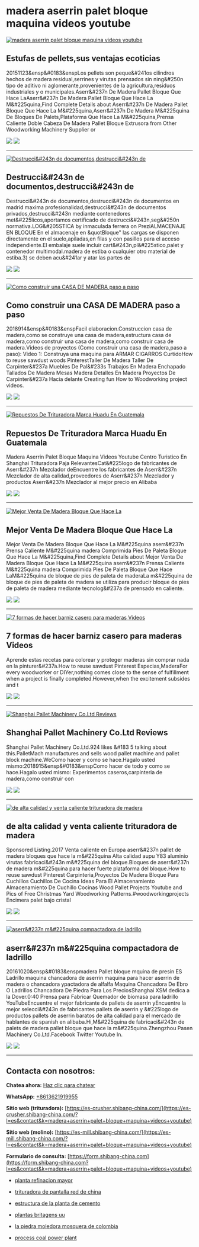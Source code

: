 # madera aserrin palet bloque maquina videos youtube

<a href="https://swt.shibang-china.com/?l=es&img&k=madera+aserrin+palet+bloque+maquina+videos+youtube" target="_blank">![madera aserrin palet bloque maquina videos youtube](http://static.shibang-china.com/all-800x300/1311.jpg)</a>

## Estufas de pellets,sus ventajas ecoticias
20151123&ensp&#0183&enspLos pellets son peque&#241os cilindros hechos de madera residual,serrines y virutas prensados sin ning&#250n tipo de aditivo ni aglomerante,provenientes de la agricultura,residuos industriales y o municipales.Aserr&#237n De Madera Pallet Bloque Que Hace LaAserr&#237n De Madera Pallet Bloque Que Hace La M&#225quina,Find Complete Details about Aserr&#237n De Madera Pallet Bloque Que Hace La M&#225quina,Aserr&#237n De Madera M&#225quina De Bloques De Palets,Plataforma Que Hace La M&#225quina,Prensa Caliente Doble Cabeza De Madera Pallet Bloque Extrusora from Other Woodworking Machinery Supplier or


<a href="https://whatsapp.shibangsoft.com/WhatsApp.php" target="_blank" title="WhatsApp">![](http://static.shibang-china.com/icon/whatsapp.png)</a> <a href="https://swt.shibang-china.com/?l=es&icon&k=madera+aserrin+palet+bloque+maquina+videos+youtube" target="_blank">![](http://static.shibang-china.com/icon/chat-es.png)</a>

---

<a href="https://swt.shibang-china.com/?l=es&img&k=madera+aserrin+palet+bloque+maquina+videos+youtube" target="_blank">![Destrucci&#243n de documentos,destrucci&#243n de](http://static.shibang-china.com/all-800x300/1228.jpg)</a>

## Destrucci&#243n de documentos,destrucci&#243n de
Destrucci&#243n de documentos,destrucci&#243n de documentos en madrid maxima profesionalidad,destrucci&#243n de documentos privados,destrucci&#243n mediante contenedores met&#225licos,aportamos certificado de destrucci&#243n,seg&#250n normativa.LOG&#205STICA by inmaculada ferrera on PreziALMACENAJE EN BLOQUE En el almacenaje en &quotBloque" las cargas se disponen directamente en el suelo,apiladas,en filas y con pasillos para el acceso independiente.El embalaje suele incluir cart&#243n,pl&#225stico,palet y contenedor multimodal.madera de estiba o cualquier otro material de estiba.3) se deben acu&#241ar y atar las partes de


<a href="https://whatsapp.shibangsoft.com/WhatsApp.php" target="_blank" title="WhatsApp">![](http://static.shibang-china.com/icon/whatsapp.png)</a> <a href="https://swt.shibang-china.com/?l=es&icon&k=madera+aserrin+palet+bloque+maquina+videos+youtube" target="_blank">![](http://static.shibang-china.com/icon/chat-es.png)</a>

---

<a href="https://swt.shibang-china.com/?l=es&img&k=madera+aserrin+palet+bloque+maquina+videos+youtube" target="_blank">![Como construir una CASA DE MADERA paso a paso](http://static.shibang-china.com/all-800x300/157.jpg)</a>

## Como construir una CASA DE MADERA paso a paso
2018914&ensp&#0183&enspFacil elaboracion.Construccion casa de madera,como se construye una casa de madera,estructura casa de madera,como construir una casa de madera,como construir casa de madera.Videos de proyectos (Como construir una casa de madera,paso a paso): Video 1: Construya una maquina para ARMAR CIGARROS CurtidoHow to reuse sawdust woods PinterestTaller De Madera Taller De Carpinter&#237a Muebles De Pal&#233s Trabajos En Madera Enchapado Tallados De Madera Mesas Madera Detalles En Madera Proyectos De Carpinter&#237a Hacia delante Creating fun How to Woodworking project videos.


<a href="https://whatsapp.shibangsoft.com/WhatsApp.php" target="_blank" title="WhatsApp">![](http://static.shibang-china.com/icon/whatsapp.png)</a> <a href="https://swt.shibang-china.com/?l=es&icon&k=madera+aserrin+palet+bloque+maquina+videos+youtube" target="_blank">![](http://static.shibang-china.com/icon/chat-es.png)</a>

---

<a href="https://swt.shibang-china.com/?l=es&img&k=madera+aserrin+palet+bloque+maquina+videos+youtube" target="_blank">![Repuestos De Trituradora Marca Huadu En Guatemala](http://static.shibang-china.com/all-800x300/365.jpg)</a>

## Repuestos De Trituradora Marca Huadu En Guatemala
Madera Aserrin Palet Bloque Maquina Videos Youtube Centro Turistico En Shanghai Trituradora Paja RelevantesCat&#225logo de fabricantes de Aserr&#237n Mezclador deEncuentre los fabricantes de Aserr&#237n Mezclador de alta calidad,proveedores de Aserr&#237n Mezclador y productos Aserr&#237n Mezclador al mejor precio en Alibaba


<a href="https://whatsapp.shibangsoft.com/WhatsApp.php" target="_blank" title="WhatsApp">![](http://static.shibang-china.com/icon/whatsapp.png)</a> <a href="https://swt.shibang-china.com/?l=es&icon&k=madera+aserrin+palet+bloque+maquina+videos+youtube" target="_blank">![](http://static.shibang-china.com/icon/chat-es.png)</a>

---

<a href="https://swt.shibang-china.com/?l=es&img&k=madera+aserrin+palet+bloque+maquina+videos+youtube" target="_blank">![Mejor Venta De Madera Bloque Que Hace La](http://static.shibang-china.com/all-800x300/1483.jpg)</a>

## Mejor Venta De Madera Bloque Que Hace La
Mejor Venta De Madera Bloque Que Hace La M&#225quina aserr&#237n Prensa Caliente M&#225quina madera Comprimida Pies De Paleta Bloque Que Hace La M&#225quina,Find Complete Details about Mejor Venta De Madera Bloque Que Hace La M&#225quina aserr&#237n Prensa Caliente M&#225quina madera Comprimida Pies De Paleta Bloque Que Hace LaM&#225quina de bloque de pies de paleta de maderaLa m&#225quina de bloque de pies de paleta de madera se utiliza para producir bloque de pies de paleta de madera mediante tecnolog&#237a de prensado en caliente.


<a href="https://whatsapp.shibangsoft.com/WhatsApp.php" target="_blank" title="WhatsApp">![](http://static.shibang-china.com/icon/whatsapp.png)</a> <a href="https://swt.shibang-china.com/?l=es&icon&k=madera+aserrin+palet+bloque+maquina+videos+youtube" target="_blank">![](http://static.shibang-china.com/icon/chat-es.png)</a>

---

<a href="https://swt.shibang-china.com/?l=es&img&k=madera+aserrin+palet+bloque+maquina+videos+youtube" target="_blank">![7 formas de hacer barniz casero para maderas Videos](http://static.shibang-china.com/all-800x300/1301.jpg)</a>

## 7 formas de hacer barniz casero para maderas Videos
Aprende estas recetas para colorear y proteger maderas sin comprar nada en la pinturer&#237a.How to reuse sawdust Pinterest Especias,MaderaFor every woodworker or DIYer,nothing comes close to the sense of fulfillment when a project is finally completed.However,when the excitement subsides and t


<a href="https://whatsapp.shibangsoft.com/WhatsApp.php" target="_blank" title="WhatsApp">![](http://static.shibang-china.com/icon/whatsapp.png)</a> <a href="https://swt.shibang-china.com/?l=es&icon&k=madera+aserrin+palet+bloque+maquina+videos+youtube" target="_blank">![](http://static.shibang-china.com/icon/chat-es.png)</a>

---

<a href="https://swt.shibang-china.com/?l=es&img&k=madera+aserrin+palet+bloque+maquina+videos+youtube" target="_blank">![Shanghai Pallet Machinery Co.Ltd Reviews](http://static.shibang-china.com/all-800x300/1034.jpg)</a>

## Shanghai Pallet Machinery Co.Ltd Reviews
Shanghai Pallet Machinery Co.Ltd.924 likes &#183 5 talking about this.PalletMach manufactures and sells wood pallet machine and pallet block machine.WeComo hacer y como se hace.Hagalo usted mismo:2018915&ensp&#0183&enspComo hacer de todo y como se hace.Hagalo usted mismo: Experimentos caseros,carpinteria de madera,como construir con


<a href="https://whatsapp.shibangsoft.com/WhatsApp.php" target="_blank" title="WhatsApp">![](http://static.shibang-china.com/icon/whatsapp.png)</a> <a href="https://swt.shibang-china.com/?l=es&icon&k=madera+aserrin+palet+bloque+maquina+videos+youtube" target="_blank">![](http://static.shibang-china.com/icon/chat-es.png)</a>

---

<a href="https://swt.shibang-china.com/?l=es&img&k=madera+aserrin+palet+bloque+maquina+videos+youtube" target="_blank">![de alta calidad y venta caliente trituradora de madera](http://static.shibang-china.com/all-800x300/1474.jpg)</a>

## de alta calidad y venta caliente trituradora de madera
Sponsored Listing.2017 Venta caliente en Europa aserr&#237n pallet de madera bloques que hace la m&#225quina Alta calidad aupu Y83 aluminio virutas fabricaci&#243n m&#225quina del bloque.Bloques de aserr&#237n de madera m&#225quina para hacer fuerte plataforma del bloque.How to reuse sawdust Pinterest Carpinteria,Proyectos De Madera Bloque Para Cuchillos Cuchillos De Cocina Ideas Para El Almacenamiento Almacenamiento De Cuchillo Cocinas Wood Pallet Projects Youtube and Pics of Free Christmas Yard Woodworking Patterns.#woodworkingprojects Encimera palet bajo cristal


<a href="https://whatsapp.shibangsoft.com/WhatsApp.php" target="_blank" title="WhatsApp">![](http://static.shibang-china.com/icon/whatsapp.png)</a> <a href="https://swt.shibang-china.com/?l=es&icon&k=madera+aserrin+palet+bloque+maquina+videos+youtube" target="_blank">![](http://static.shibang-china.com/icon/chat-es.png)</a>

---

<a href="https://swt.shibang-china.com/?l=es&img&k=madera+aserrin+palet+bloque+maquina+videos+youtube" target="_blank">![aserr&#237n m&#225quina compactadora de ladrillo](http://static.shibang-china.com/all-800x300/828.jpg)</a>

## aserr&#237n m&#225quina compactadora de ladrillo
20161020&ensp&#0183&enspmadera Pallet bloque mquina de presin ES Ladrillo maquina chancadora de aserrin maquina para hacer aserrin de madera o chancadora ypactadora de alfalfa Maquina Chancadora De Ebro O Ladrillos Chancadora De Piedra Para Los PreciosShanghai XSM dedica a la Dover.0:40 Prensa para Fabricar Quemador de biomasa para ladrillo YouTubeEncuentre el mejor fabricante de pallets de aserrin yEncuentre la mejor selecci&#243n de fabricantes pallets de aserrin y &#225logo de productos pallets de aserrin baratos de alta calidad para el mercado de hablantes de spanish en alibaba.Hi,M&#225quina de fabricaci&#243n de palets de madera pallet bloque que hace la m&#225quina.Zhengzhou Pasen Machinery Co.Ltd.Facebook Twitter Youtube In.


<a href="https://whatsapp.shibangsoft.com/WhatsApp.php" target="_blank" title="WhatsApp">![](http://static.shibang-china.com/icon/whatsapp.png)</a> <a href="https://swt.shibang-china.com/?l=es&icon&k=madera+aserrin+palet+bloque+maquina+videos+youtube" target="_blank">![](http://static.shibang-china.com/icon/chat-es.png)</a>

---
## Contacta con nosotros:

**Chatea ahora:** [Haz clic para chatear](https://swt.shibang-china.com?l=es&contact&k=madera+aserrin+palet+bloque+maquina+videos+youtube)

**WhatsApp:**  [+8613621919955](https://whatsapp.shibangsoft.com/WhatsApp.php)

**Sitio web (trituradora):** [https://es-crusher.shibang-china.com/](https://es-crusher.shibang-china.com/?l=es&contact&k=madera+aserrin+palet+bloque+maquina+videos+youtube)

**Sitio web (molino):** [https://es-mill.shibang-china.com/](https://es-mill.shibang-china.com/?l=es&contact&k=madera+aserrin+palet+bloque+maquina+videos+youtube)

**Formulario de consulta:** [https://form.shibang-china.com](https://form.shibang-china.com?l=es&contact&k=madera+aserrin+palet+bloque+maquina+videos+youtube)

* [planta refinacion mayor](../92/planta%20refinacion%20mayor.md)

* [trituradora de pantalla red de china](../81/trituradora%20de%20pantalla%20red%20de%20china.md)

* [estructura de la planta de cemento](../88/estructura%20de%20la%20planta%20de%20cemento.md)

* [plantas britagens uu](../84/plantas%20britagens%20uu.md)

* [la piedra moledora mosquera de colombia](../82/la%20piedra%20moledora%20mosquera%20de%20colombia.md)

* [process coal power plant](../88/process%20coal%20power%20plant.md)